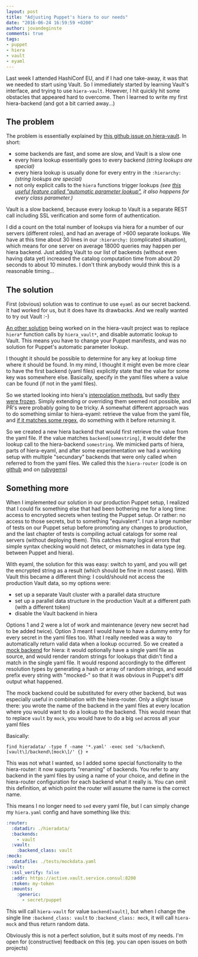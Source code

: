 ```yaml
---
layout: post
title: "Adjusting Puppet's hiera to our needs"
date: "2016-06-24 16:59:59 +0200"
author: jovandeginste
comments: true
tags:
- puppet
- hiera
- vault
- eyaml
---
```


Last week I attended HashiConf EU, and if I had one take-away, it was that we needed to start using Vault. So I immediately started by learning Vault's interface, and trying to use `hiera-vault`. However, I hit quickly hit some obstacles that appeared hard to overcome. Then I learned to write my first hiera-backend (and got a bit carried away...)

## The problem

The problem is essentially explained by [this github issue on hiera-vault](https://github.com/jsok/hiera-vault/issues/22). In short:
* some backends are fast, and some are slow, and Vault is a slow one
* every hiera lookup essentially goes to every backend *(string lookups are special)*
* every hiera lookup is usually done for every entry in the `:hierarchy:` *(string lookups are special)*
* not only explicit calls to the `hiera` functions trigger lookups *(see [this useful feature called "automatic parameter lookup"](https://docs.puppet.com/hiera/3.1/puppet.html#automatic-parameter-lookup), it also happens for every class parameter.)*

Vault is a slow backend, because every lookup to Vault is a separate REST call including SSL verification and some form of authentication.

I did a count on the total number of lookups via hiera for a number of our servers (different roles), and had an average of >600 separate lookups. We have at this time about 30 lines in our `:hierarchy:` (complicated situation), which means for one server on average 18000 queries may happen per hiera backend. Just adding Vault to our list of backends (without even having data yet) increased the catalog computation time from about 20 seconds to about 10 minutes. I don't think anybody would think this is a reasonable timing...

## The solution

First (obvious) solution was to continue to use `eyaml` as our secret backend. It had worked for us, but it does have its drawbacks. And we really wanted to try out Vault :-)

[An other solution](https://github.com/jsok/hiera-vault/pull/10) being worked on in the hiera-vault project was to replace `hiera*` function calls by `hiera_vault*`, and disable automatic lookup to Vault. This means you have to change your Puppet manifests, and was no solution for Puppet's automatic parameter lookup.

I thought it should be possible to determine for any key at lookup time where it should be found. In my mind, I thought it might even be more clear to have the first backend (yaml files) explicitly state that the value for some key was somewhere else. Basically, specify in the yaml files where a value can be found (if not in the yaml files).

So we started looking into hiera's [interpolation methods](https://docs.puppet.com/hiera/3.1/variables.html), but sadly [they were frozen](https://github.com/puppetlabs/hiera/blob/master/lib/hiera/interpolate.rb#L22:L27). Simply extending or overriding them seemed not possible, and PR's were probably going to be tricky. A somewhat different approach was to do something similar to hiera-eyaml: retrieve the value from the yaml file, and [if it matches some regex](https://github.com/TomPoulton/hiera-eyaml/blob/master/lib/hiera/backend/eyaml_backend.rb#L93-L95), do something with it before returning it.

So we created a new hiera backend that would first retrieve the value from the yaml file. If the value matches `backend[somestring]`, it would defer the lookup call to the hiera-backend `somestring`. We mimicked parts of hiera, parts of hiera-eyaml, and after some experimentation we had a working setup with multiple "secundary" backends that were only called when referred to from the yaml files. We called this the `hiera-router` (code is on [github](https://github.com/jovandeginste/hiera-router) and on [rubygems](https://rubygems.org/gems/hiera-router))

## Something more

When I implemented our solution in our production Puppet setup, I realized that I could fix something else that had been bothering me for a long time: access to encrypted secrets when testing the Puppet setup. Or rather: no access to those secrets, but to something "equivalent". I run a large number of tests on our Puppet setup before promoting any changes to production, and the last chapter of tests is compiling actual catalogs for some real servers (without deploying them). This catches many logical errors that simple syntax checking would not detect, or mismatches in data type (eg. between Puppet and hiera).

With eyaml, the solution for this was easy: switch to yaml, and you will get the encrypted string as a result (which should be fine in most cases). With Vault this became a different thing: I could/should not access the production Vault data, so my options were:
* set up a separate Vault cluster with a parallel data structure
* set up a parallel data structure in the production Vault at a different path (with a different token)
* disable the Vault backend in hiera

Options 1 and 2 were a lot of work and maintenance (every new secret had to be added twice). Option 3 meant I would have to have a dummy entry for every secret in the yaml files too. What I really needed was a way to automatically return valid data when a lookup occurred. So we created a [mock backend](https://github.com/jovandeginste/hiera-mock) for hiera: it would optionally have a single yaml file as source, and would render random strings for lookups that didn't find a match in the single yaml file. It would respond accordingly to the different resolution types by generating a hash or array of random strings, and would prefix every string with "mocked-" so that it was obvious in Puppet's diff output what happened.

The mock backend could be substituted for every other backend, but was especially useful in combination with the hiera-router. Only a slight issue there: you wrote the name of the backend in the yaml files at every location where you would want to do a lookup to the backend. This would mean that to replace `vault` by `mock`, you would have to do a big `sed` across all your yaml files

Basically:

```
find hieradata/ -type f -name '*.yaml' -exec sed 's/backend\[vault\]/backend\[mock\]/' {} +
```

This was not what I wanted, so I added some special functionality to the hiera-router: it now supports "renaming" of backends. You refer to any backend in the yaml files by using a name of your choice, and define in the hiera-router configuration for each backend what it really is. You can omit this definition, at which point the router will assume the name is the correct name.

This means I no longer need to `sed` every yaml file, but I can simply change my `hiera.yaml` config and have something like this:

```yaml
:router:
  :datadir: ./hieradata/
  :backends:
    - vault
  :vault:
    :backend_class: vault
:mock:
  :datafile: ./tests/mockdata.yaml
:vault:
  :ssl_verify: false
  :addr: https://active.vault.service.consul:8200
  :token: my-token
  :mounts:
    :generic:
      - secret/puppet
```

This will call `hiera-vault` for value `backend[vault]`, but when I change the single line `:backend_class: vault` to `:backend_class: mock`, it will call `hiera-mock` and thus return random data.

Obviously this is not a perfect solution, but it suits most of my needs. I'm open for (constructive) feedback on this (eg. you can open issues on both projects)
